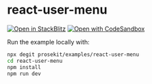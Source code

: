 # react-user-menu

[![Open in StackBlitz](https://developer.stackblitz.com/img/open_in_stackblitz.svg)](https://stackblitz.com/github/prosekit/examples/tree/master/react-user-menu)
[![Open with CodeSandbox](https://assets.codesandbox.io/github/button-edit-lime.svg)](https://codesandbox.io/p/sandbox/github/prosekit/examples/tree/master/react-user-menu)

Run the example locally with:

```bash
npx degit prosekit/examples/react-user-menu
cd react-user-menu
npm install
npm run dev
```
